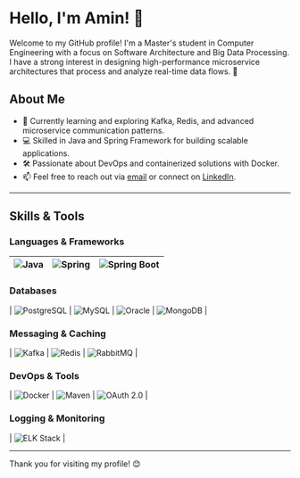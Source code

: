 # Hello, I'm Amin! 👋

Welcome to my GitHub profile! I'm a Master's student in Computer Engineering with a focus on Software Architecture and Big Data Processing. I have a strong interest in designing high-performance microservice architectures that process and analyze real-time data flows. 🚀

## About Me
- 🌱 Currently learning and exploring Kafka, Redis, and advanced microservice communication patterns.
- 💻 Skilled in Java and Spring Framework for building scalable applications.
- 🛠 Passionate about DevOps and containerized solutions with Docker.
- 📫 Feel free to reach out via [email](mailto:your-email@example.com) or connect on [LinkedIn](https://linkedin.com/in/your-profile).

---

## Skills & Tools
### Languages & Frameworks
| ![Java](https://img.shields.io/badge/Java-ED8B00?style=for-the-badge&logo=java&logoColor=white) | ![Spring](https://img.shields.io/badge/Spring-6DB33F?style=for-the-badge&logo=spring&logoColor=white) | ![Spring Boot](https://img.shields.io/badge/Spring_Boot-6DB33F?style=for-the-badge&logo=spring-boot&logoColor=white) |
|---------------------------------------------------------------|-------------------------------------------------|--------------------------------------------------|

### Databases
| ![PostgreSQL](https://img.shields.io/badge/PostgreSQL-316192?style=for-the-badge&logo=postgresql&logoColor=white) | ![MySQL](https://img.shields.io/badge/MySQL-4479A1?style=for-the-badge&logo=mysql&logoColor=white) | ![Oracle](https://img.shields.io/badge/Oracle-F80000?style=for-the-badge&logo=oracle&logoColor=white) | ![MongoDB](https://img.shields.io/badge/MongoDB-47A248?style=for-the-badge&logo=mongodb&logoColor=white) |

### Messaging & Caching
| ![Kafka](https://img.shields.io/badge/Apache_Kafka-231F20?style=for-the-badge&logo=apache-kafka&logoColor=white) | ![Redis](https://img.shields.io/badge/Redis-DC382D?style=for-the-badge&logo=redis&logoColor=white) | ![RabbitMQ](https://img.shields.io/badge/RabbitMQ-FF6600?style=for-the-badge&logo=rabbitmq&logoColor=white) |

### DevOps & Tools
| ![Docker](https://img.shields.io/badge/Docker-2496ED?style=for-the-badge&logo=docker&logoColor=white) | ![Maven](https://img.shields.io/badge/Apache_Maven-C71A36?style=for-the-badge&logo=apache-maven&logoColor=white) | ![OAuth 2.0](https://img.shields.io/badge/OAuth_2.0-3A7BF0?style=for-the-badge&logo=oauth&logoColor=white) |

### Logging & Monitoring
| ![ELK Stack](https://img.shields.io/badge/ELK_Stack-005571?style=for-the-badge&logo=elastic&logoColor=white) |

---

Thank you for visiting my profile! 😊
